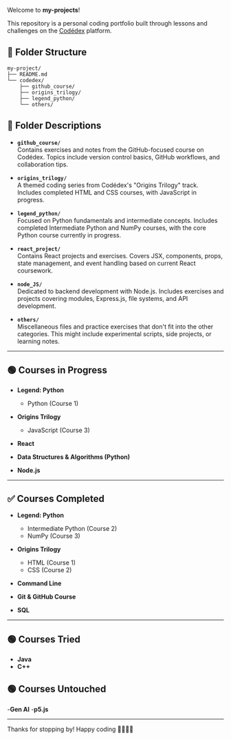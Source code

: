Welcome to **my-projects**! 

This repository is a personal coding portfolio built through lessons and challenges on the [Codédex](https://www.codedex.io) platform.

## 📁 Folder Structure

```text
my-project/
├── README.md
└── codedex/ 
    ├── github_course/
    ├── origins_trilogy/
    ├── legend_python/
    └── others/
```

## 🧠 Folder Descriptions

- **`github_course/`**  
  Contains exercises and notes from the GitHub-focused course on Codédex. Topics include version control basics, GitHub workflows, and collaboration tips.

- **`origins_trilogy/`**  
  A themed coding series from Codédex's "Origins Trilogy" track. Includes completed HTML and CSS courses, with JavaScript in progress.

- **`legend_python/`**  
  Focused on Python fundamentals and intermediate concepts. Includes completed Intermediate Python and NumPy courses, with the core Python course currently in progress.

- **`react_project/`**  
  Contains React projects and exercises. Covers JSX, components, props, state management, and event handling based on current React coursework.

- **`node_JS/`**  
  Dedicated to backend development with Node.js. Includes exercises and projects covering modules, Express.js, file systems, and API development.

- **`others/`**  
  Miscellaneous files and practice exercises that don't fit into the other categories. This might include experimental scripts, side projects, or learning notes.

---

## 🟢 Courses in Progress

- **Legend: Python**  
  - Python (Course 1)

- **Origins Trilogy**  
  - JavaScript (Course 3)

- **React**
- **Data Structures & Algorithms (Python)**
- **Node.js**


---

## ✅ Courses Completed

- **Legend: Python**  
  - Intermediate Python (Course 2)  
  - NumPy (Course 3)

- **Origins Trilogy**  
  - HTML (Course 1)  
  - CSS (Course 2)

- **Command Line**  
- **Git & GitHub Course**  
- **SQL**


---

## 🟢 Courses Tried
- **Java**
- **C++**

## 🟢 Courses Untouched
-**Gen AI**
-**p5.js**


---

Thanks for stopping by! Happy coding 👩‍💻👨‍💻 
